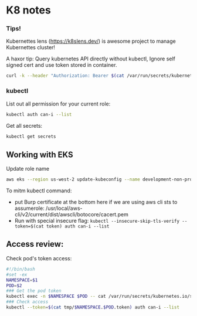 # K8 notes

### Tips!

Kubernettes lens (https://k8slens.dev/) is awesome project to manage Kubernettes cluster!

A haxor tip: Query kubernetes API directly without kubectl, Ignore self signed cert and use token stored in container.

```bash
curl -k --header "Authorization: Bearer $(cat /var/run/secrets/kubernetes.io/serviceaccount/token)" -X GET  "https://{KUBE api address}/api/v1/namespaces/$(cat /var/run/secrets/kubernetes.io/serviceaccount/namespace)/pods"
```

### kubectl

List out all permission for your current role:

```bash
kubectl auth can-i --list
```

Get all secrets:

```bash
kubectl get secrets
```

## Working with EKS

Update role name
```bash
aws eks --region us-west-2 update-kubeconfig --name development-non-prod-data-plane --role-arn arn:aws:iam::9999999999999:role/AdminRolename --profile dev
```

To mitm kubectl command:
 - put Burp certificate at the bottom here if we are using aws cli sts to assumerole: /usr/local/aws-cli/v2/current/dist/awscli/botocore/cacert.pem
 - Run with special insecure flag: `kubectl --insecure-skip-tls-verify --token=$(cat token) auth can-i --list`


## Access review:

Check pod's token access:

```bash
#!/bin/bash
#set -ex
NAMESPACE=$1
POD=$2
### Get the pod token
kubectl exec -n $NAMESPACE $POD -- cat /var/run/secrets/kubernetes.io/serviceaccount/token > tmp/$NAMESPACE.$POD.token
### Check access
kubectl --token=$(cat tmp/$NAMESPACE.$POD.token) auth can-i --list
```